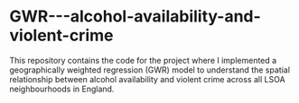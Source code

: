 # GWR---alcohol-availability-and-violent-crime
This repository contains the code for the project where I implemented a geographically weighted regression (GWR) model to understand the spatial relationship between alcohol availability and violent crime across all LSOA neighbourhoods in England. 
